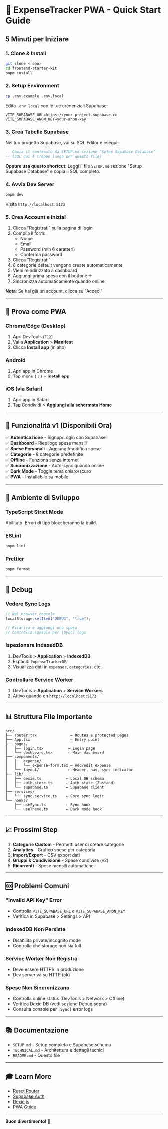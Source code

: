 # 🚀 ExpenseTracker PWA - Quick Start Guide

## 5 Minuti per Iniziare

### 1. Clone & Install

```bash
git clone <repo>
cd frontend-starter-kit
pnpm install
```

### 2. Setup Environment

```bash
cp .env.example .env.local
```

Edita `.env.local` con le tue credenziali Supabase:

```
VITE_SUPABASE_URL=https://your-project.supabase.co
VITE_SUPABASE_ANON_KEY=your-anon-key
```

### 3. Crea Tabelle Supabase

Nel tuo progetto Supabase, vai su SQL Editor e esegui:

```sql
-- Copia il contenuto da SETUP.md sezione "Setup Supabase Database"
-- (SQL qui è troppo lungo per questo file)
```

**Oppure usa questo shortcut**: Leggi il file `SETUP.md` sezione "Setup Supabase Database" e copia il SQL completo.

### 4. Avvia Dev Server

```bash
pnpm dev
```

Visita `http://localhost:5173`

### 5. Crea Account e Inizia!

1. Clicca "Registrati" sulla pagina di login
2. Compila il form:
   - Nome
   - Email
   - Password (min 6 caratteri)
   - Conferma password
3. Clicca "Registrati"
4. 8 categorie default vengono create automaticamente
5. Vieni reindirizzato a dashboard
6. Aggiungi prima spesa con il bottone ➕
7. Sincronizza automaticamente quando online

**Nota**: Se hai già un account, clicca su "Accedi"

---

## 📱 Prova come PWA

### Chrome/Edge (Desktop)

1. Apri DevTools (`F12`)
2. Vai a **Application** > **Manifest**
3. Clicca **Install app** (in alto)

### Android

1. Apri app in Chrome
2. Tap menu (⋮) > **Install app**

### iOS (via Safari)

1. Apri app in Safari
2. Tap Condividi > **Aggiungi alla schermata Home**

---

## 🎯 Funzionalità v1 (Disponibili Ora)

✅ **Autenticazione** - Signup/Login con Supabase  
✅ **Dashboard** - Riepilogo spese mensili  
✅ **Spese Personali** - Aggiungi/modifica spese  
✅ **Categorie** - 8 categorie predefinite  
✅ **Offline** - Funziona senza internet  
✅ **Sincronizzazione** - Auto-sync quando online  
✅ **Dark Mode** - Toggle tema chiaro/scuro  
✅ **PWA** - Installabile su mobile

---

## 🔧 Ambiente di Sviluppo

### TypeScript Strict Mode

Abilitato. Errori di tipo bloccheranno la build.

### ESLint

```bash
pnpm lint
```

### Prettier

```bash
pnpm format
```

---

## 🐛 Debug

### Vedere Sync Logs

```javascript
// Nel browser console
localStorage.setItem("DEBUG", "true");

// Ricarica e aggiungi una spesa
// Controlla console per [Sync] logs
```

### Ispezionare IndexedDB

1. DevTools > **Application** > **IndexedDB**
2. Espandi `ExpenseTrackerDB`
3. Visualizza dati in `expenses`, `categories`, etc.

### Controllare Service Worker

1. DevTools > **Application** > **Service Workers**
2. Attivo quando on `http://localhost:5173`

---

## 📊 Struttura File Importante

```
src/
├── router.tsx               ← Routes e protected pages
├── App.tsx                  ← Entry point
├── pages/
│   ├── login.tsx           ← Login page
│   └── dashboard.tsx       ← Main dashboard
├── components/
│   ├── expense/
│   │   └── expense-form.tsx ← Add/edit expense
│   └── layout/             ← Header, nav, sync indicator
├── lib/
│   ├── dexie.ts           ← Local DB schema
│   ├── auth.store.ts      ← Auth state (Zustand)
│   └── supabase.ts        ← Supabase client
├── services/
│   └── sync.service.ts    ← Core sync logic
└── hooks/
    ├── useSync.ts         ← Sync hook
    └── useTheme.ts        ← Dark mode hook
```

---

## 📈 Prossimi Step

1. **Categorie Custom** - Permetti user di creare categorie
2. **Analytics** - Grafico spese per categoria
3. **Import/Export** - CSV export dati
4. **Gruppi & Condivisione** - Spese condivise (v2)
5. **Ricorrenti** - Spese mensili automatiche

---

## 🆘 Problemi Comuni

### "Invalid API Key" Error

- Controlla `VITE_SUPABASE_URL` e `VITE_SUPABASE_ANON_KEY`
- Verifica in Supabase > Settings > API

### IndexedDB Non Persiste

- Disabilita private/incognito mode
- Controlla che storage non sia full

### Service Worker Non Registra

- Deve essere HTTPS in produzione
- Dev server va su HTTP (ok)

### Spese Non Sincronizzano

- Controlla online status (DevTools > Network > Offline)
- Verifica Dexie DB (vedi sezione Debug sopra)
- Consulta console per `[Sync]` error logs

---

## 📚 Documentazione

- `SETUP.md` - Setup completo e Supabase schema
- `TECHNICAL.md` - Architettura e dettagli tecnici
- `README.md` - Questo file

---

## 🎓 Learn More

- [React Router](https://reactrouter.com)
- [Supabase Auth](https://supabase.com/docs/guides/auth)
- [Dexie.js](https://dexie.org)
- [PWA Guide](https://web.dev/progressive-web-apps/)

---

**Buon divertimento! 🎉**
